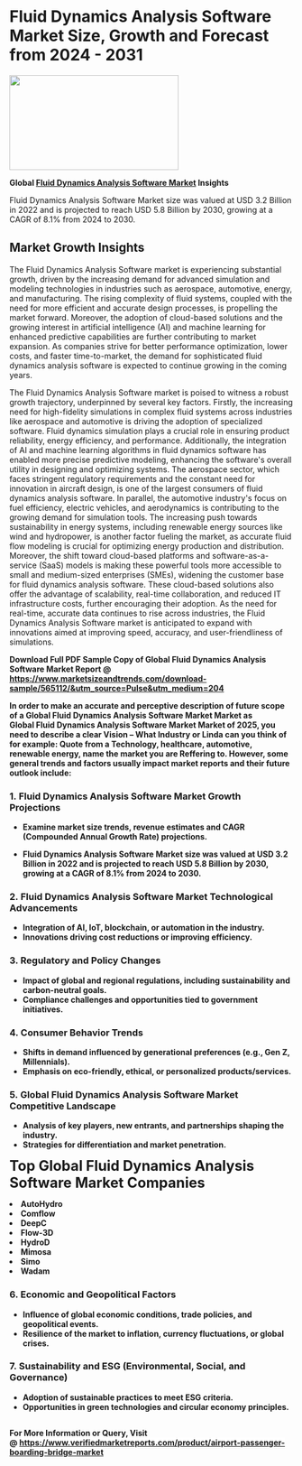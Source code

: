 <H1>Fluid Dynamics Analysis Software Market Size, Growth and Forecast from 2024 - 2031</H1><img class="aligncenter size-medium wp-image-584254" src="https://thirdeyenews.in/wp-content/uploads/2024/09/Global-Market-Research-300x168.jpeg" alt="" width="300" height="168" /><p><strong>Global&nbsp;<a href="https://www.marketsizeandtrends.com/download-sample/565112/&amp;utm_source=Pulse&amp;utm_medium=204">Fluid Dynamics Analysis Software Market</a> Insights</strong></p><p>Fluid Dynamics Analysis Software Market size was valued at USD 3.2 Billion in 2022 and is projected to reach USD 5.8 Billion by 2030, growing at a CAGR of 8.1% from 2024 to 2030.</p><p><h2>Market Growth Insights</h2> <p>The Fluid Dynamics Analysis Software market is experiencing substantial growth, driven by the increasing demand for advanced simulation and modeling technologies in industries such as aerospace, automotive, energy, and manufacturing. The rising complexity of fluid systems, coupled with the need for more efficient and accurate design processes, is propelling the market forward. Moreover, the adoption of cloud-based solutions and the growing interest in artificial intelligence (AI) and machine learning for enhanced predictive capabilities are further contributing to market expansion. As companies strive for better performance optimization, lower costs, and faster time-to-market, the demand for sophisticated fluid dynamics analysis software is expected to continue growing in the coming years.</p> <p><strong></strong></p> <p>The Fluid Dynamics Analysis Software market is poised to witness a robust growth trajectory, underpinned by several key factors. Firstly, the increasing need for high-fidelity simulations in complex fluid systems across industries like aerospace and automotive is driving the adoption of specialized software. Fluid dynamics simulation plays a crucial role in ensuring product reliability, energy efficiency, and performance. Additionally, the integration of AI and machine learning algorithms in fluid dynamics software has enabled more precise predictive modeling, enhancing the software's overall utility in designing and optimizing systems. The aerospace sector, which faces stringent regulatory requirements and the constant need for innovation in aircraft design, is one of the largest consumers of fluid dynamics analysis software. In parallel, the automotive industry's focus on fuel efficiency, electric vehicles, and aerodynamics is contributing to the growing demand for simulation tools. The increasing push towards sustainability in energy systems, including renewable energy sources like wind and hydropower, is another factor fueling the market, as accurate fluid flow modeling is crucial for optimizing energy production and distribution. Moreover, the shift toward cloud-based platforms and software-as-a-service (SaaS) models is making these powerful tools more accessible to small and medium-sized enterprises (SMEs), widening the customer base for fluid dynamics analysis software. These cloud-based solutions also offer the advantage of scalability, real-time collaboration, and reduced IT infrastructure costs, further encouraging their adoption. As the need for real-time, accurate data continues to rise across industries, the Fluid Dynamics Analysis Software market is anticipated to expand with innovations aimed at improving speed, accuracy, and user-friendliness of simulations.</p> <p><strong></p><p><span class=""><strong>Download Full PDF Sample Copy of Global Fluid Dynamics Analysis Software Market Report</strong> @ <a href="https://www.marketsizeandtrends.com/download-sample/565112/&amp;utm_source=Pulse&amp;utm_medium=204" target="_blank">https://www.marketsizeandtrends.com/download-sample/565112/&amp;utm_source=Pulse&amp;utm_medium=204</a></span></p><p>In order to make an accurate and perceptive description of future scope of a Global&nbsp;Fluid Dynamics Analysis Software Market Market as Global&nbsp;Fluid Dynamics Analysis Software Market Market of 2025, you need to describe a clear Vision &ndash; What Industry or Linda can you think of for example: Quote from a Technology, healthcare, automotive, renewable energy, name the market you are Reffering to. However, some general trends and factors usually impact market reports and their future outlook include:</p><h3>1.&nbsp;<strong>Fluid Dynamics Analysis Software Market Growth Projections</strong></h3><ul><li>Examine market size trends, revenue estimates and CAGR (Compounded Annual Growth Rate) projections.</li><li><p>Fluid Dynamics Analysis Software Market size was valued at USD 3.2 Billion in 2022 and is projected to reach USD 5.8 Billion by 2030, growing at a CAGR of 8.1% from 2024 to 2030.</p></li></ul><h3>2.&nbsp;<strong>Fluid Dynamics Analysis Software Market Technological Advancements</strong></h3><ul><li>Integration of AI, IoT, blockchain, or automation in the industry.</li><li>Innovations driving cost reductions or improving efficiency.</li></ul><h3>3.&nbsp;<strong>Regulatory and Policy Changes</strong></h3><ul><li>Impact of global and regional regulations, including sustainability and carbon-neutral goals.</li><li>Compliance challenges and opportunities tied to government initiatives.</li></ul><h3>4.&nbsp;<strong>Consumer Behavior Trends</strong></h3><ul><li>Shifts in demand influenced by generational preferences (e.g., Gen Z, Millennials).</li><li>Emphasis on eco-friendly, ethical, or personalized products/services.</li></ul><h3>5.&nbsp;<strong>Global Fluid Dynamics Analysis Software Market Competitive Landscape</strong></h3><ul><li>Analysis of key players, new entrants, and partnerships shaping the industry.</li><li>Strategies for differentiation and market penetration.</li></ul><p data-pm-slice="1 1 []"><span style="color: inherit; font-family: inherit; font-size: 25px;">Top Global Fluid Dynamics Analysis Software Market Companies</span></p><div class="" data-test-id=""><p><li>AutoHydro</li><li> Comflow</li><li> DeepC</li><li> Flow-3D</li><li> HydroD</li><li> Mimosa</li><li> Simo</li><li> Wadam</li></p></div><h3>6.&nbsp;<strong>Economic and Geopolitical Factors</strong></h3><ul><li>Influence of global economic conditions, trade policies, and geopolitical events.</li><li>Resilience of the market to inflation, currency fluctuations, or global crises.</li></ul><h3>7.&nbsp;<strong>Sustainability and ESG (Environmental, Social, and Governance)</strong></h3><ul><li>Adoption of sustainable practices to meet ESG criteria.</li><li>Opportunities in green technologies and circular economy principles.</li></ul><h2><strong style="font-size: 14px;">For More Information or Query, Visit @&nbsp;</strong><a style="background-color: #ffffff; font-size: 14px;" href="https://www.marketsizeandtrends.com/report/fluid-dynamics-analysis-software-market/" target="_blank">https://www.verifiedmarketreports.com/product/airport-passenger-boarding-bridge-market</a></h2>
